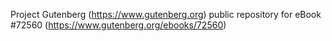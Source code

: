 Project Gutenberg (https://www.gutenberg.org) public repository
for eBook #72560 (https://www.gutenberg.org/ebooks/72560)
